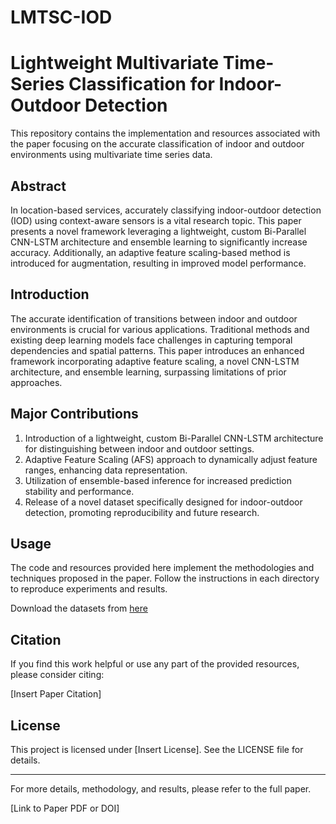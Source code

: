 # LMTSC-IOD

# Lightweight Multivariate Time-Series Classification for Indoor-Outdoor Detection

This repository contains the implementation and resources associated with the paper focusing on the accurate classification of indoor and outdoor environments using multivariate time series data.

## Abstract

In location-based services, accurately classifying indoor-outdoor detection (IOD) using context-aware sensors is a vital research topic. This paper presents a novel framework leveraging a lightweight, custom Bi-Parallel CNN-LSTM architecture and ensemble learning to significantly increase accuracy. Additionally, an adaptive feature scaling-based method is introduced for augmentation, resulting in improved model performance.

## Introduction

The accurate identification of transitions between indoor and outdoor environments is crucial for various applications. Traditional methods and existing deep learning models face challenges in capturing temporal dependencies and spatial patterns. This paper introduces an enhanced framework incorporating adaptive feature scaling, a novel CNN-LSTM architecture, and ensemble learning, surpassing limitations of prior approaches.

## Major Contributions

1. Introduction of a lightweight, custom Bi-Parallel CNN-LSTM architecture for distinguishing between indoor and outdoor settings.
2. Adaptive Feature Scaling (AFS) approach to dynamically adjust feature ranges, enhancing data representation.
3. Utilization of ensemble-based inference for increased prediction stability and performance.
4. Release of a novel dataset specifically designed for indoor-outdoor detection, promoting reproducibility and future research.

## Usage

The code and resources provided here implement the methodologies and techniques proposed in the paper. Follow the instructions in each directory to reproduce experiments and results.

Download the datasets from [here](https://drive.google.com/drive/folders/1bVoTa0JYDVYIkGKHgTxG5WcBy3vw_eoe)

## Citation

If you find this work helpful or use any part of the provided resources, please consider citing:

[Insert Paper Citation]

## License

This project is licensed under [Insert License]. See the LICENSE file for details.

---

For more details, methodology, and results, please refer to the full paper.

[Link to Paper PDF or DOI]

